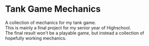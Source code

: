 # Tank Game Mechanics
A collection of mechanics for my tank game.<br>
This is mainly a final project for my senior year of Highschool.<br>
The final result won't be a playable game, but instead a collection of hopefully working mechanics.<br>

